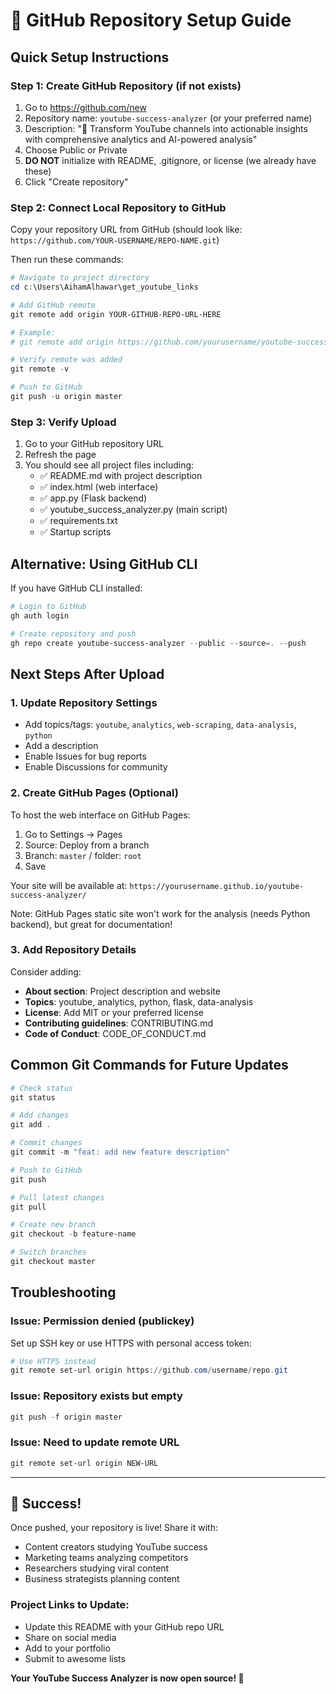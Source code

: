 # 🚀 GitHub Repository Setup Guide

## Quick Setup Instructions

### Step 1: Create GitHub Repository (if not exists)

1. Go to https://github.com/new
2. Repository name: `youtube-success-analyzer` (or your preferred name)
3. Description: "🎯 Transform YouTube channels into actionable insights with comprehensive analytics and AI-powered analysis"
4. Choose Public or Private
5. **DO NOT** initialize with README, .gitignore, or license (we already have these)
6. Click "Create repository"

### Step 2: Connect Local Repository to GitHub

Copy your repository URL from GitHub (should look like: `https://github.com/YOUR-USERNAME/REPO-NAME.git`)

Then run these commands:

```powershell
# Navigate to project directory
cd c:\Users\AihamAlhawar\get_youtube_links

# Add GitHub remote
git remote add origin YOUR-GITHUB-REPO-URL-HERE

# Example:
# git remote add origin https://github.com/yourusername/youtube-success-analyzer.git

# Verify remote was added
git remote -v

# Push to GitHub
git push -u origin master
```

### Step 3: Verify Upload

1. Go to your GitHub repository URL
2. Refresh the page
3. You should see all project files including:
   - ✅ README.md with project description
   - ✅ index.html (web interface)
   - ✅ app.py (Flask backend)
   - ✅ youtube_success_analyzer.py (main script)
   - ✅ requirements.txt
   - ✅ Startup scripts

## Alternative: Using GitHub CLI

If you have GitHub CLI installed:

```powershell
# Login to GitHub
gh auth login

# Create repository and push
gh repo create youtube-success-analyzer --public --source=. --push
```

## Next Steps After Upload

### 1. Update Repository Settings

- Add topics/tags: `youtube`, `analytics`, `web-scraping`, `data-analysis`, `python`
- Add a description
- Enable Issues for bug reports
- Enable Discussions for community

### 2. Create GitHub Pages (Optional)

To host the web interface on GitHub Pages:

1. Go to Settings → Pages
2. Source: Deploy from a branch
3. Branch: `master` / folder: `root`
4. Save

Your site will be available at: `https://yourusername.github.io/youtube-success-analyzer/`

Note: GitHub Pages static site won't work for the analysis (needs Python backend), but great for documentation!

### 3. Add Repository Details

Consider adding:
- **About section**: Project description and website
- **Topics**: youtube, analytics, python, flask, data-analysis
- **License**: Add MIT or your preferred license
- **Contributing guidelines**: CONTRIBUTING.md
- **Code of Conduct**: CODE_OF_CONDUCT.md

## Common Git Commands for Future Updates

```powershell
# Check status
git status

# Add changes
git add .

# Commit changes
git commit -m "feat: add new feature description"

# Push to GitHub
git push

# Pull latest changes
git pull

# Create new branch
git checkout -b feature-name

# Switch branches
git checkout master
```

## Troubleshooting

### Issue: Permission denied (publickey)

Set up SSH key or use HTTPS with personal access token:
```powershell
# Use HTTPS instead
git remote set-url origin https://github.com/username/repo.git
```

### Issue: Repository exists but empty

```powershell
git push -f origin master
```

### Issue: Need to update remote URL

```powershell
git remote set-url origin NEW-URL
```

---

## 🎉 Success!

Once pushed, your repository is live! Share it with:
- Content creators studying YouTube success
- Marketing teams analyzing competitors
- Researchers studying viral content
- Business strategists planning content

### Project Links to Update:
- Update this README with your GitHub repo URL
- Share on social media
- Add to your portfolio
- Submit to awesome lists

**Your YouTube Success Analyzer is now open source! 🚀**

